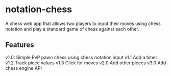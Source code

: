 # notation-chess
A chess web app that allows two players to input their moves using chess notation and play a standard game of chess against each other.

## Features
v1.0: Simple PvP pawn chess using chess notation input
v1.1 Add a timer
v1.2 Track piece values
v1.3 Click for moves
v2.0 Add other pieces
v3.0 Add chess engine API
